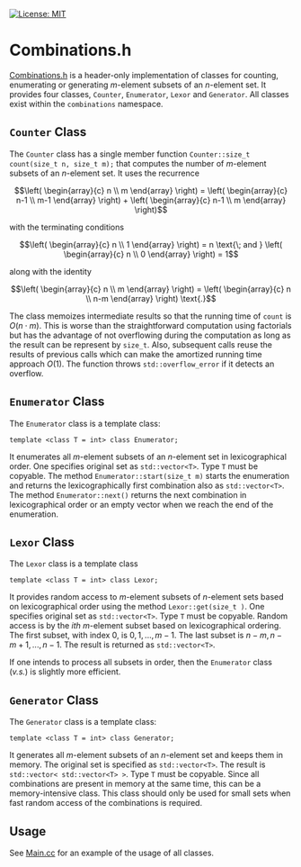 [![License: MIT](https://img.shields.io/badge/License-MIT-yellow.svg)](https://opensource.org/licenses/MIT)
# Combinations.h

[Combinations.h](src/Combinations.h) is a header-only implementation of
classes for counting, enumerating or generating _m_-element subsets of an
_n_-element set. It provides four classes, `Counter`, `Enumerator`, `Lexor`
and `Generator`. All classes exist within the `combinations` namespace.

## `Counter` Class
The `Counter` class has a single member function 
`Counter::size_t count(size_t n, size_t m);`
that computes the number of _m_-element subsets of an _n_-element set.
It uses the recurrence
```math
\left( \begin{array}{c} n \\ m \end{array} \right) =
\left( \begin{array}{c} n-1 \\ m-1 \end{array} \right) +
\left( \begin{array}{c} n-1 \\ m \end{array} \right)
```
with the terminating conditions 
```math
\left( \begin{array}{c} n \\ 1 \end{array} \right) = n
\text{\; and }
\left( \begin{array}{c} n \\ 0 \end{array} \right) = 1
```
along with the identity
```math
\left( \begin{array}{c} n \\ m \end{array} \right) =
\left( \begin{array}{c} n \\ n-m \end{array} \right) \text{.}
```
The class memoizes intermediate results so that the running time of `count` 
is $O(n \cdot m)$. This is worse than the straightforward computation using 
factorials but has the advantage of not overflowing during the computation 
as long as the result can be represent by `size_t`. Also, subsequent calls
reuse the results of previous calls which can make the amortized running time
approach $O(1)$. The function throws `std::overflow_error` if it detects an
overflow.

## `Enumerator` Class
The `Enumerator` class is a template class:
```
template <class T = int> class Enumerator;
```
It enumerates all _m_-element subsets of an _n_-element set in lexicographical
order. One specifies original set as `std::vector<T>`. Type `T` must be
copyable. The method `Enumerator::start(size_t m)` starts the enumeration and
returns the lexicographically first combination also as `std::vector<T>`. The
method `Enumerator::next()` returns the next combination in lexicographical
order or an empty vector when we reach the end of the enumeration.

## `Lexor` Class
The `Lexor` class is a template class
```
template <class T = int> class Lexor;
```
It provides random access to _m_-element subsets of _n_-element sets based
on lexicographical order using the method `Lexor::get(size_t )`. One specifies
original set as `std::vector<T>`. Type `T` must be copyable. Random access is
by the _ith_ _m_-element subset based on lexicographical ordering. The first
subset, with index 0, is ${0, 1, ..., m-1}$. The last subset is
${n-m, n-m+1, ..., n-1}$. The result is returned as `std::vector<T>`.

If one intends to process all subsets in order, then the `Enumerator` class
(_v.s._) is slightly more efficient.

## `Generator` Class
The `Generator` class is a template class:
```
template <class T = int> class Generator;
```
It generates all _m_-element subsets of an _n_-element set and keeps them in
memory. The original set is specified as `std::vector<T>`. The result is  
`std::vector< std::vector<T> >`. Type `T` must be copyable. Since all
combinations are present in memory at the same time, this can be a
memory-intensive class. This class should only be used for small sets when
fast random access of the combinations is required.

## Usage
See [Main.cc](src/Main.cc) for an example of the usage of all classes.
